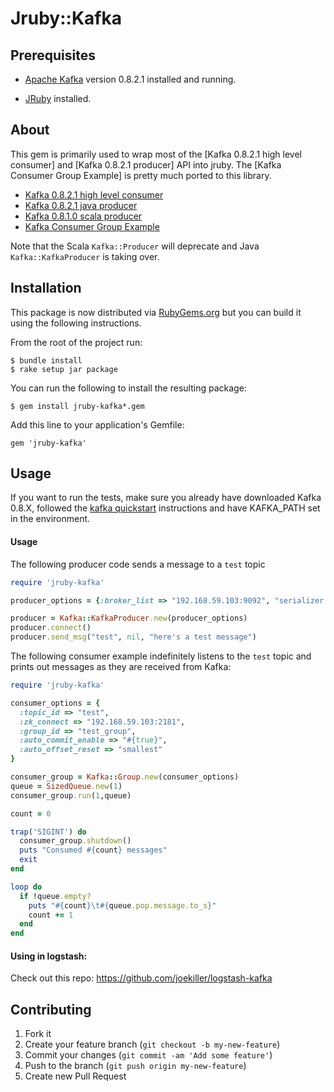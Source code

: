 # Jruby::Kafka

## Prerequisites

* [Apache Kafka] version 0.8.2.1 installed and running.

* [JRuby] installed.

[Apache Kafka]: http://kafka.apache.org/
[JRuby]: http://jruby.org/

## About

This gem is primarily used to wrap most of the [Kafka 0.8.2.1 high level consumer] and [Kafka 0.8.2.1 producer] API into
jruby.
The [Kafka Consumer Group Example] is pretty much ported to this library.

  - [Kafka 0.8.2.1 high level consumer](http://kafka.apache.org/documentation.html#highlevelconsumerapi)
  - [Kafka 0.8.2.1 java producer](http://kafka.apache.org/082/javadoc/index.html?org/apache/kafka/clients/producer/KafkaProducer.html)
  - [Kafka 0.8.1.0 scala producer](http://kafka.apache.org/081/documentation.html#producerapi)
  - [Kafka Consumer Group Example](https://cwiki.apache.org/confluence/display/KAFKA/Consumer+Group+Example)
  
Note that the Scala `Kafka::Producer` will deprecate and Java `Kafka::KafkaProducer` is taking over. 

## Installation

This package is now distributed via [RubyGems.org](http://rubygems.org) but you can build it using the following instructions.

From the root of the project run:

    $ bundle install
    $ rake setup jar package

You can run the following to install the resulting package:

    $ gem install jruby-kafka*.gem

Add this line to your application's Gemfile:

    gem 'jruby-kafka'

## Usage

If you want to run the tests, make sure you already have downloaded Kafka 0.8.X, followed the [kafka quickstart]
instructions and have KAFKA_PATH set in the environment.

[kafka quickstart]: http://kafka.apache.org/documentation.html#quickstart

#### Usage

The following producer code sends a message to a `test` topic

```ruby
require 'jruby-kafka'

producer_options = {:broker_list => "192.168.59.103:9092", "serializer.class" => "kafka.serializer.StringEncoder"}

producer = Kafka::KafkaProducer.new(producer_options)
producer.connect()
producer.send_msg("test", nil, "here's a test message")    
```

The following consumer example indefinitely listens to the `test` topic and prints out messages as they are received from Kafka:

```ruby
require 'jruby-kafka'

consumer_options = {
  :topic_id => "test", 
  :zk_connect => "192.168.59.103:2181", 
  :group_id => "test_group", 
  :auto_commit_enable => "#{true}",
  :auto_offset_reset => "smallest"
}

consumer_group = Kafka::Group.new(consumer_options)
queue = SizedQueue.new(1)
consumer_group.run(1,queue)

count = 0

trap('SIGINT') do
  consumer_group.shutdown()
  puts "Consumed #{count} messages"
  exit
end

loop do
  if !queue.empty?
    puts "#{count}\t#{queue.pop.message.to_s}"
    count += 1
  end
end
```

#### Using in logstash:

Check out this repo: https://github.com/joekiller/logstash-kafka

## Contributing

1. Fork it
2. Create your feature branch (`git checkout -b my-new-feature`)
3. Commit your changes (`git commit -am 'Add some feature'`)
4. Push to the branch (`git push origin my-new-feature`)
5. Create new Pull Request


